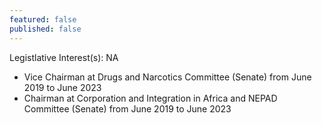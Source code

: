 ```yaml
---
featured: false
published: false
---
```

Legistlative Interest(s): NA

* Vice Chairman at Drugs and Narcotics Committee (Senate) from June 2019 to June 2023
* Chairman at Corporation and Integration in Africa and NEPAD Committee (Senate) from June 2019 to June 2023
